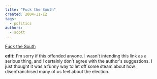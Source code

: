 ```yaml
---
title: "Fuck the South"
created: 2004-11-12
tags:
  - politics
authors:
  - scott
---
```


[Fuck the South](http://www.fuckthesouth.com/ "Fuck the South")

**edit:** I'm sorry if this offended anyone. I wasn't intending this link as a serious thing, and I certainly don't agree with the author's suggestions. I just thought it was a funny way to let off some steam about how disenfranchised many of us feel about the election.
